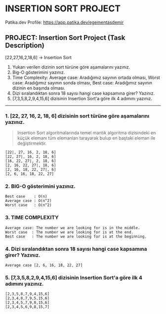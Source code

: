# INSERTION SORT PROJECT
Patika.dev Profile: https://app.patika.dev/egementasdemir

## PROJECT: Insertion Sort Project (Task Description)

[22,27,16,2,18,6] -> Insertion Sort

  1. Yukarı verilen dizinin sort türüne göre aşamalarını yazınız.
  2. Big-O gösterimini yazınız.
  3. Time Complexity: 
      Average case: Aradığımız sayının ortada olması,
      Worst case: Aradığımız sayının sonda olması, 
      Best case: Aradığımız sayının dizinin en başında olması.
  4. Dizi sıralandıktan sonra 18 sayısı hangi case kapsamına girer? Yazınız.
  5. [7,3,5,8,2,9,4,15,6] dizisinin Insertion Sort'a göre ilk 4 adımını yazınız.

---

### 1. [22, 27, 16, 2, 18, 6] dizisinin sort türüne göre aşamalarını yazınız.  ###

>Insertion Sort algoritmalarında temel mantık algoritma dizisindeki en küçük elemanı tüm elemanları tarayarak bulup en baştaki eleman ile değiştirmektir.  

```
[22|, 27, 16, 2, 18, 6] 
[22, 27|, 16, 2, 18, 6]
[16, 22, 27|, 2, 18, 6] 
[2, 16, 22, 27|, 18, 6] 
[2, 16, 18, 22, 27|, 6] 
[2, 6, 16, 18, 22, 27]
```

### 2. BIG-O gösterimini yazınız. ###

    Best case    : O(n)
    Average case : O(n^2)
    Worst case   : O(n^2)

### 3. TIME COMPLEXITY ###

    Average case: The number we are looking for is in the middle.
    Worst case  : The number we are looking for is at the end.
    Best case   : The number we are looking for is at the beginning.

### 4. Dizi sıralandıktan sonra 18 sayısı hangi case kapsamına girer? Yazınız. ###

    Average case [2, 6, 16, 18, 22, 27] 
    
### 5. [7,3,5,8,2,9,4,15,6] dizisinin Insertion Sort'a göre ilk 4 adımını yazınız. ###
```
[2,3,5,8,7,9,4,15,6]
[2,3,4,8,7,9,5,15,6]
[2,3,4,5,7,9,8,15,6]
[2,3,4,5,6,9,8,15,7]
```
